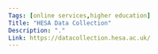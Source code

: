 ```yaml
---
Tags: [online services,higher education]
Title: "HESA Data Collection"
Description: "."
Link: https://datacollection.hesa.ac.uk/
---
```

